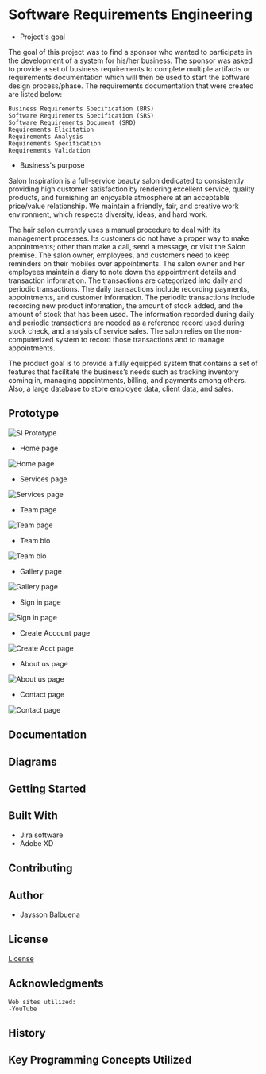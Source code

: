 # Software Requirements Engineering 
- Project's goal

The goal of this project was to find a sponsor who wanted to participate in the development of a system for his/her business. The sponsor was asked to provide a set of business requirements to complete multiple artifacts or requirements documentation which will then be used to start the software design process/phase. The requirements documentation that were created are listed below:

	Business Requirements Specification (BRS)
	Software Requirements Specification (SRS)
	Software Requirements Document (SRD)
	Requirements Elicitation
	Requirements Analysis
	Requirements Specification
	Requirements Validation


- Business's purpose

Salon Inspiration is a full-service beauty salon dedicated to consistently providing high customer satisfaction by rendering excellent service, quality products, and furnishing an enjoyable atmosphere at an acceptable price/value relationship. We maintain a friendly, fair, and creative work environment, which respects diversity, ideas, and hard work.

The hair salon currently uses a manual procedure to deal with its management processes. Its customers do not have a proper way to make appointments; other than make a call, send a message, or visit the Salon premise. The salon owner, employees, and customers need to keep reminders on their mobiles over appointments. The salon owner and her employees maintain a diary to note down the appointment details and transaction information. The transactions are categorized into daily and periodic transactions. The daily transactions include recording payments, appointments, and customer information. The periodic transactions include recording new product information, the amount of stock added, and the amount of stock that has been used. The information recorded during daily and periodic transactions are needed as a reference record used during stock check, and analysis of service sales. The salon relies on the non-computerized system to record those transactions and to manage appointments. 

The product goal is to provide a fully equipped system that contains a set of features that facilitate the business’s needs such as tracking inventory coming in, managing appointments, billing, and payments among others. Also, a large database to store employee data, client data, and sales.  


 
## Prototype


![SI Prototype](https://user-images.githubusercontent.com/49848214/115974434-b80cfb00-a52a-11eb-9bc3-108578ce6349.gif)

 - Home page

![Home page](https://user-images.githubusercontent.com/49848214/115962770-e0750500-a4ea-11eb-8ed6-de8aab9e9210.jpg)

 - Services page

![Services page](https://user-images.githubusercontent.com/49848214/115949251-c06d2380-a4a1-11eb-8d4c-4e2c0c4456c5.jpg)

 - Team page

![Team page](https://user-images.githubusercontent.com/49848214/115949262-d4188a00-a4a1-11eb-920f-a2d28273723b.jpg)

 - Team bio

![Team bio](https://user-images.githubusercontent.com/49848214/115949266-df6bb580-a4a1-11eb-885a-cc1f5805c046.jpg)

 - Gallery page

![Gallery page](https://user-images.githubusercontent.com/49848214/115949271-eb577780-a4a1-11eb-9cf1-c3bb769e3a75.jpg)

- Sign in page

![Sign in page](https://user-images.githubusercontent.com/49848214/115949279-f8746680-a4a1-11eb-9d72-28a74adbbdc4.jpg)

- Create Account page

![Create Acct page](https://user-images.githubusercontent.com/49848214/115949284-01fdce80-a4a2-11eb-825c-ef72609dca45.jpg)

- About us page

![About us page](https://user-images.githubusercontent.com/49848214/115949293-0c1fcd00-a4a2-11eb-99c7-d2d7321e2ce1.jpg)

- Contact page

![Contact page](https://user-images.githubusercontent.com/49848214/115949297-12ae4480-a4a2-11eb-9106-30d9296829e6.jpg)

## Documentation


## Diagrams


## Getting Started


## Built With

- Jira software 
- Adobe XD

## Contributing


## Author

 - Jaysson Balbuena

## License

[License](https://github.com/jayssonbf/Salon-Inspiration/blob/main/LICENSE)

## Acknowledgments
	Web sites utilized:
	-YouTube

## History


## Key Programming Concepts Utilized
